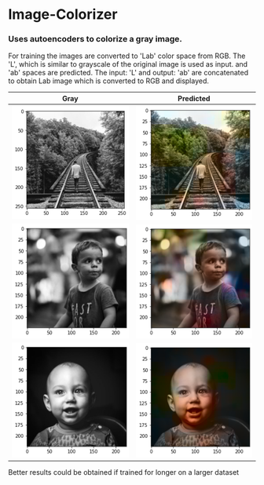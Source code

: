 # Image-Colorizer
### Uses autoencoders to colorize a gray image.

For training the images are converted to 'Lab' color space from RGB.
The 'L', which is similar to grayscale of the original image is used as input. and 'ab' spaces are predicted.
The input: 'L' and output: 'ab' are concatenated to obtain Lab image which is converted to RGB and displayed.


Gray             |  Predicted
:-------------------------:|:-------------------------:
![](Gray/image1.png)  |  ![](Predicted/image1.png)
![](Gray/image2.png)  |  ![](Predicted/image2.png)
![](Gray/image3.png)  |  ![](Predicted/image3.png)


Better results could be obtained if trained for longer on a larger dataset
